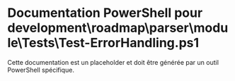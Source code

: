 # Documentation PowerShell pour development\roadmap\parser\module\Tests\Test-ErrorHandling.ps1

Cette documentation est un placeholder et doit être générée par un outil PowerShell spécifique.

